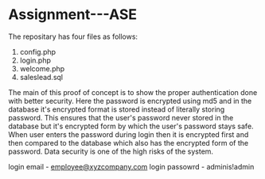 # Assignment---ASE
The repositary has four files as follows:
1. config.php
2. login.php
3. welcome.php
4. saleslead.sql

The main of this proof of concept is to show the proper authentication done with better security. Here the password is encrypted using md5 and in the database it's encrypted format is stored instead of literally storing password. This ensures that the user's password never stored in the database but it's encrypted form by which the user's password stays safe. When user enters the password during login then it is encrypted first and then compared to  the database which also has the encrypted form of the password. Data security is one of the high risks of the system.

login email - employee@xyzcompany.com
login passowrd - adminis!admin


